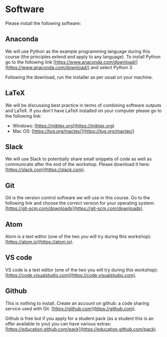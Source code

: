 # Software

Please install the following software:

## Anaconda

We will use Python as the example programming language during this course (the
principles extend and apply to any language). To install Python go to the
following link
[https://www.anaconda.com/download/](https://www.anaconda.com/download/) and
select Python 3.

Following the download, run the installer as per usual on your machine.

## LaTeX

We will be discussing best practice in terms of combining software outputs and
LaTeX. If you don't have LaTeX installed on your computer please go to the
following link:

- Windows: [https://miktex.org](https://miktex.org)
- Mac OS: [https://tug.org/mactex/](https://tug.org/mactex/)

## Slack

We will use Slack to potentially share small snippets of code as well as
communicate after the end of the workshop. Please download it here:
[https://slack.com](https://slack.com).

## Git

Git is the version control software we will use in this course. Go to the
following link and choose the correct version for your operating system:
[https://git-scm.com/downloads](https://git-scm.com/downloads).

## Atom

Atom is a text editor (one of the two you will try during this workshop):
[https://atom.io](https://atom.io).

## VS code

VS code is a text editor (one of the two you will try during this workshop):
[https://code.visualstudio.com](https://code.visualstudio.com).

## Github

This is nothing to install. Create an account on github: a code sharing service
used with Git. [https://github.com](https://github.com).

Github is free but if you apply for a student pack (as a student this is an
offer available to you) you can have various extras:
[https://education.github.com/pack](https://education.github.com/pack).
